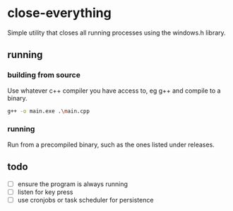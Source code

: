 # close-everything 
Simple utility that closes all running processes using the windows.h library.

## running
### building from source
Use whatever c++ compiler you have access to, eg g++ and compile to a binary.
```bash
g++ -o main.exe .\main.cpp 
```
### running 
Run from a precompiled binary, such as the ones listed under releases.

## todo
- [ ] ensure the program is always running
- [ ] listen for key press
- [ ] use cronjobs or task scheduler for persistence
